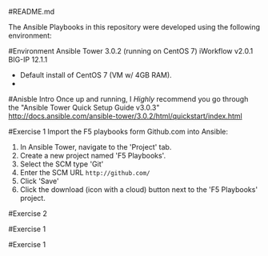 #README.md

The Ansible Playbooks in this repository were developed using the following environment:

#Environment
Ansible Tower 3.0.2 (running on CentOS 7)
iWorkflow v2.0.1
BIG-IP 12.1.1

* Default install of CentOS 7 (VM w/ 4GB RAM).
*

#Anisble Intro
Once up and running, I *Highly* recommend you go through the "Ansible Tower Quick Setup Guide v3.0.3"
http://docs.ansible.com/ansible-tower/3.0.2/html/quickstart/index.html

#Exercise 1
Import the F5 playbooks form Github.com into Ansible:

1) In Ansible Tower, navigate to the 'Project' tab.
2) Create a new project named 'F5 Playbooks'.
3) Select the SCM type 'Git'
4) Enter the SCM URL `http://github.com/`
5) Click 'Save'
6) Click the download (icon with a cloud) button next to the 'F5 Playbooks' project.

#Exercise 2


#Exercise 1


#Exercise 1
